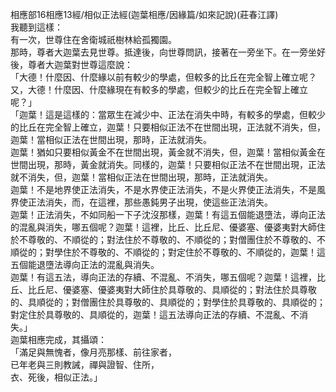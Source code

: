 相應部16相應13經/相似正法經(迦葉相應/因緣篇/如來記說)(莊春江譯)  
我聽到這樣：  
有一次，世尊住在舍衛城祇樹林給孤獨園。  
那時，尊者大迦葉去見世尊。抵達後，向世尊問訊，接著在一旁坐下。在一旁坐好後，尊者大迦葉對世尊這麼說：  
「大德！什麼因、什麼緣以前有較少的學處，但較多的比丘在完全智上確立呢？又，大德！什麼因、什麼緣現在有較多的學處，但較少的比丘在完全智上確立呢？」  
「迦葉！這是這樣的：當眾生在減少中、正法在消失中時，有較多的學處，但較少的比丘在完全智上確立，迦葉！只要相似正法不在世間出現，正法就不消失，但，迦葉！當相似正法在世間出現，那時，正法就消失。  
迦葉！猶如只要相似黃金不在世間出現，黃金就不消失，但，迦葉！當相似黃金在世間出現，那時，黃金就消失。同樣的，迦葉！只要相似正法不在世間出現，正法就不消失，但，迦葉！當相似正法在世間出現，那時，正法就消失。  
迦葉！不是地界使正法消失，不是水界使正法消失，不是火界使正法消失，不是風界使正法消失，而，在這裡，那些愚鈍男子出現，使這些正法消失。  
迦葉！正法消失，不如同船一下子沈沒那樣，迦葉！有這五個能退墮法，導向正法的混亂與消失，哪五個呢？迦葉！這裡，比丘、比丘尼、優婆塞、優婆夷對大師住於不尊敬的、不順從的；對法住於不尊敬的、不順從的；對僧團住於不尊敬的、不順從的；對學住於不尊敬的、不順從的；對定住於不尊敬的、不順從的，迦葉！這五個能退墮法導向正法的混亂與消失。  
迦葉！有這五法，導向正法的存續、不混亂、不消失，哪五個呢？迦葉！這裡，比丘、比丘尼、優婆塞、優婆夷對大師住於具尊敬的、具順從的；對法住於具尊敬的、具順從的；對僧團住於具尊敬的、具順從的；對學住於具尊敬的、具順從的；對定住於具尊敬的、具順從的，迦葉！這五法導向正法的存續、不混亂、不消失。」  
迦葉相應完成，其攝頌：  
「滿足與無愧者，像月亮那樣、前往家者，  
已年老與三則教誡，禪與證智、住所，  
衣、死後，相似正法。」  
  
  

